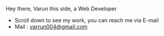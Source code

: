 Hey there,
Varun this side, a Web Developer
- Scroll down to see my work, you can reach me via E-mail
- Mail : varrun004@gmail.com

<!---
varun-4t/varun-4t is a ✨ special ✨ repository because its `README.md` (this file) appears on your GitHub profile.
You can click the Preview link to take a look at your changes.
--->
